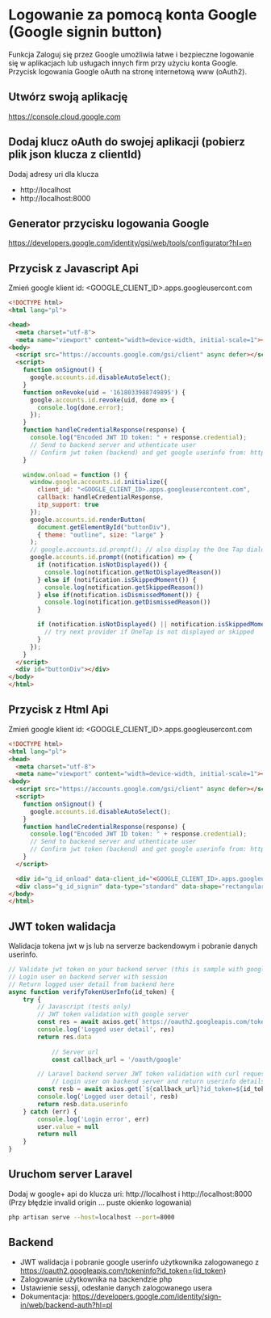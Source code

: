 # Logowanie za pomocą konta Google (Google signin button)
Funkcja Zaloguj się przez Google umożliwia łatwe i bezpieczne logowanie się w aplikacjach lub usługach innych firm przy użyciu konta Google. Przycisk logowania Google oAuth na stronę internetową www (oAuth2).

## Utwórz swoją aplikację
<https://console.cloud.google.com>

## Dodaj klucz oAuth do swojej aplikacji (pobierz plik json klucza z clientId)
Dodaj adresy uri dla klucza
- http://localhost
- http://localhost:8000

## Generator przycisku logowania Google
<https://developers.google.com/identity/gsi/web/tools/configurator?hl=en>

## Przycisk z Javascript Api

Zmień google klient id: <GOOGLE_CLIENT_ID>.apps.googleusercont.com

```html
<!DOCTYPE html>
<html lang="pl">

<head>
  <meta charset="utf-8">
  <meta name="viewport" content="width=device-width, initial-scale=1"></meta>
<body>
  <script src="https://accounts.google.com/gsi/client" async defer></script>
  <script>		
    function onSignout() {
      google.accounts.id.disableAutoSelect();
    }
    function onRevoke(uid = '1618033988749895') {
      google.accounts.id.revoke(uid, done => {
        console.log(done.error);
      });
    }
    function handleCredentialResponse(response) {
      console.log("Encoded JWT ID token: " + response.credential);
      // Send to backend server and uthenticate user
      // Confirm jwt token (backend) and get google userinfo from: https://oauth2.googleapis.com/tokeninfo?id_token={id_token}
    }

    window.onload = function () {
      window.google.accounts.id.initialize({
        client_id: "<GOOGLE_CLIENT_ID>.apps.googleusercontent.com",
        callback: handleCredentialResponse,
        itp_support: true
      });
      google.accounts.id.renderButton(
        document.getElementById("buttonDiv"),
        { theme: "outline", size: "large" }
      );
      // google.accounts.id.prompt(); // also display the One Tap dialog
      google.accounts.id.prompt((notification) => {
        if (notification.isNotDisplayed()) {
          console.log(notification.getNotDisplayedReason())
        } else if (notification.isSkippedMoment()) {
          console.log(notification.getSkippedReason())
        } else if(notification.isDismissedMoment()) {
          console.log(notification.getDismissedReason())
        }

        if (notification.isNotDisplayed() || notification.isSkippedMoment()) {
          // try next provider if OneTap is not displayed or skipped
        }
      });
    }
  </script>
  <div id="buttonDiv"></div>
</body>
</html>
```

## Przycisk z Html Api

Zmień google klient id: <GOOGLE_CLIENT_ID>.apps.googleusercont.com

```html
<!DOCTYPE html>
<html lang="pl">
<head>
  <meta charset="utf-8">
  <meta name="viewport" content="width=device-width, initial-scale=1"></meta>
<body>
  <script src="https://accounts.google.com/gsi/client" async defer></script>
  <script>		
    function onSignout() {
      google.accounts.id.disableAutoSelect();
    }
    function handleCredentialResponse(response) {
      console.log("Encoded JWT ID token: " + response.credential);
      // Send to backend server and uthenticate user
      // Confirm jwt token (backend) and get google userinfo from: https://oauth2.googleapis.com/tokeninfo?id_token={id_token}
    }
  </script>

  <div id="g_id_onload" data-client_id="<GOOGLE_CLIENT_ID>.apps.googleusercontent.com" data-context="signin" data-ux_mode="popup" data-callback="handleCredentialResponse" data-nonce="" data-itp_support="true"></div>
  <div class="g_id_signin" data-type="standard" data-shape="rectangular" data-theme="filled_blue" data-text="signin_with," data-size="large" data-logo_alignment="left"></div>
</body>
</html>
```

## JWT token walidacja

Walidacja tokena jwt w js lub na serverze backendowym i pobranie danych userinfo.

```js
// Validate jwt token on your backend server (this is sample with google server)
// Login user on backend server with session
// Return logged user detail from backend here
async function verifyTokenUserInfo(id_token) {
	try {
		// Javascript (tests only)
		// JWT token validation with google server
		const res = await axios.get(`https://oauth2.googleapis.com/tokeninfo?id_token=${id_token}`)
		console.log('Logged user detail', res)
		return res.data
    
    		// Server url
    		const callback_url = '/oauth/google'

		// Laravel backend server JWT token validation with curl request to google url: https://oauth2.googleapis.com/tokeninfo?id_token=
    		// Login user on backend server and return userinfo details
		const resb = await axios.get(`${callback_url}?id_token=${id_token}`)
		console.log('Logged user detail', resb)
		return resb.data.userinfo
	} catch (err) {
		console.log('Login error', err)
		user.value = null
		return null
	}
}
```

## Uruchom server Laravel

Dodaj w google+ api do klucza uri: http://localhost i http://localhost:8000 (Przy błędzie invalid origin ... puste okienko logowania)

```sh
php artisan serve --host=localhost --port=8000
```


## Backend

- JWT walidacja i pobranie google userinfo użytkownika zalogowanego z <https://oauth2.googleapis.com/tokeninfo?id_token={id_token}>
- Zalogowanie użytkownika na backendzie php
- Ustawienie sessji, odesłanie danych zalogowanego usera
- Dokumentacja: <https://developers.google.com/identity/sign-in/web/backend-auth?hl=pl>
